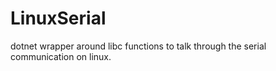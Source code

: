 # LinuxSerial
dotnet wrapper around libc functions to talk through the serial communication on linux.
